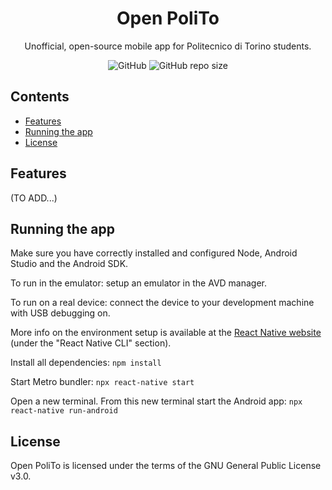 <h1 align="center">Open PoliTo</h1>
<p align="center">Unofficial, open-source mobile app for Politecnico di Torino students.</p>

<div align="center">

![GitHub](https://img.shields.io/github/license/open-polito/open-polito?style=for-the-badge) ![GitHub repo size](https://img.shields.io/github/repo-size/open-polito/open-polito?style=for-the-badge)

</div>

## Contents

- [Features](#features)
- [Running the app](#running-the-app)
- [License](#license)

## Features

(TO ADD...)

## Running the app

Make sure you have correctly installed and configured Node, Android Studio and the Android SDK.

To run in the emulator: setup an emulator in the AVD manager.

To run on a real device: connect the device to your development machine with USB debugging on.

More info on the environment setup is available at the [React Native website](https://reactnative.dev/docs/environment-setup) (under the "React Native CLI" section).

Install all dependencies: `npm install`

Start Metro bundler: `npx react-native start`

Open a new terminal. From this new terminal start the Android app: `npx react-native run-android`

## License

Open PoliTo is licensed under the terms of the GNU General Public License v3.0.
